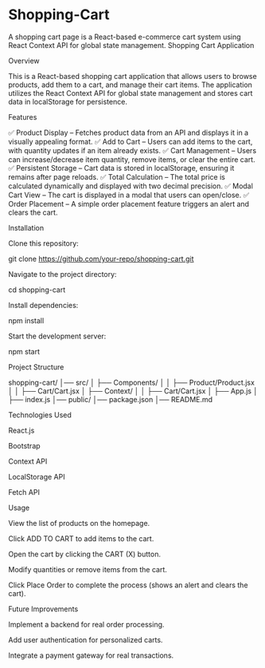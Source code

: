 # Shopping-Cart
A shopping cart page is a React-based e-commerce cart system using React Context API for global state management. 
Shopping Cart Application

Overview

This is a React-based shopping cart application that allows users to browse products, add them to a cart, and manage their cart items. The application utilizes the React Context API for global state management and stores cart data in localStorage for persistence.

Features

✅ Product Display – Fetches product data from an API and displays it in a visually appealing format.
✅ Add to Cart – Users can add items to the cart, with quantity updates if an item already exists.
✅ Cart Management – Users can increase/decrease item quantity, remove items, or clear the entire cart.
✅ Persistent Storage – Cart data is stored in localStorage, ensuring it remains after page reloads.
✅ Total Calculation – The total price is calculated dynamically and displayed with two decimal precision.
✅ Modal Cart View – The cart is displayed in a modal that users can open/close.
✅ Order Placement – A simple order placement feature triggers an alert and clears the cart.

Installation

Clone this repository:

git clone https://github.com/your-repo/shopping-cart.git

Navigate to the project directory:

cd shopping-cart

Install dependencies:

npm install

Start the development server:

npm start

Project Structure

shopping-cart/
│── src/
│   ├── Components/
│   │   ├── Product/Product.jsx
│   │   ├── Cart/Cart.jsx
│   ├── Context/
│   │   ├── Cart/Cart.jsx
│   ├── App.js
│   ├── index.js
│── public/
│── package.json
│── README.md

Technologies Used

React.js

Bootstrap

Context API

LocalStorage API

Fetch API

Usage

View the list of products on the homepage.

Click ADD TO CART to add items to the cart.

Open the cart by clicking the CART (X) button.

Modify quantities or remove items from the cart.

Click Place Order to complete the process (shows an alert and clears the cart).

Future Improvements

Implement a backend for real order processing.

Add user authentication for personalized carts.

Integrate a payment gateway for real transactions.
